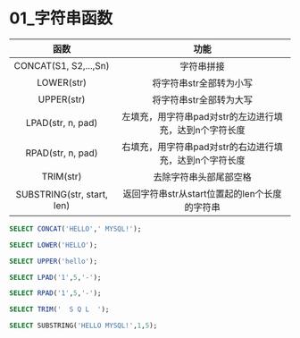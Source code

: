 # 01_字符串函数

|            函数            |                          功能                           |
| :------------------------: | :-----------------------------------------------------: |
|   CONCAT(S1, S2,...,Sn)    |                       字符串拼接                        |
|         LOWER(str)         |                 将字符串str全部转为小写                 |
|         UPPER(str)         |                 将字符串str全部转为大写                 |
|     LPAD(str, n, pad)      | 左填充，用字符串pad对str的左边进行填充，达到n个字符长度 |
|     RPAD(str, n, pad)      | 右填充，用字符串pad对str的右边进行填充，达到n个字符长度 |
|         TRIM(str)          |                 去除字符串头部尾部空格                  |
| SUBSTRING(str, start, len) |      返回字符串str从start位置起的len个长度的字符串      |

```sql
SELECT CONCAT('HELLO',' MYSQL!');

SELECT LOWER('HELLO');

SELECT UPPER('hello');

SELECT LPAD('1',5,'-');

SELECT RPAD('1',5,'-');

SELECT TRIM('  S Q L  ');

SELECT SUBSTRING('HELLO MYSQL!',1,5);
```

